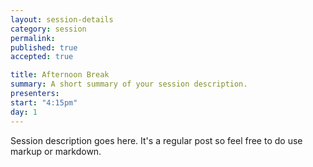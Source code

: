 ```yaml
---
layout: session-details
category: session
permalink: 
published: true
accepted: true

title: Afternoon Break
summary: A short summary of your session description.
presenters: 
start: "4:15pm"
day: 1
---
```


Session description goes here. It's a regular post so feel free to do use markup or markdown.
